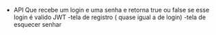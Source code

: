 - API Que recebe um login e uma senha e retorna true ou false se esse login é valido JWT
-tela de registro ( quase igual a de login)
-tela de esquecer senhar